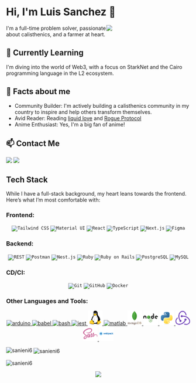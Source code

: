 <!---<img align='center' src="https://theninehertz.com/wp-content/uploads/2020/06/full-stack-development.gif" width="100%" height="30%"> -->

# Hi, I'm Luis Sanchez 👋
<img align='right' src="https://media.giphy.com/media/ZVik7pBtu9dNS/giphy.gif" width="230">

I'm a full-time problem solver, passionate about calisthenics, and a farmer at heart.

<!---Here are some technologies I work with:

![HTML](https://img.shields.io/badge/-HTML-333333?style=flat&logo=HTML5)
![Ruby](https://img.shields.io/badge/-Ruby-333333?style=flat&logo=ruby)
![CSS](https://img.shields.io/badge/-CSS-333333?style=flat&logo=CSS3)
![TailwindCSS](https://img.shields.io/badge/-TailwindCSS-333333?style=flat&logo=TailwindCSS)
![JavaScript](https://img.shields.io/badge/-JavaScript-333333?style=flat&logo=javascript)
![Python](https://img.shields.io/badge/-Python-333333?style=flat&logo=python)
![React](https://img.shields.io/badge/-React-333333?style=flat&logo=react)
![PostgreSQL](https://img.shields.io/badge/-postgreSQL-333333?style=flat&logo=postgreSQL)
![Ruby on Rails](https://img.shields.io/badge/-RubyonRails-333333?style=flat&logo=rubyonrails)-->

<!---## 🔧 Technologies & Tools

![VSCode](https://img.shields.io/badge/-VSCode-333333?style=flat&logo=visual-studio-code)
![Git](https://img.shields.io/badge/-Git-333333?style=flat&logo=git)
![GitHub](https://img.shields.io/badge/-GitHub-333333?style=flat&logo=github)
![Postman](https://img.shields.io/badge/-Postman-333333?style=flat&logo=postman)-->

## 🌱 Currently Learning

I'm diving into the world of Web3, with a focus on StarkNet and the Cairo programming language in the L2 ecosystem.

## 🎉 Facts about me

- Community Builder: I'm actively building a calisthenics community in my country to inspire and help others transform themselves.
- Avid Reader: Reading [liquid love](https://a.co/d/2oGwFvf) and [Rogue Protocol](https://a.co/d/9KXZyGh)
- Anime Enthusiast: Yes, I'm a big fan of anime!

## 📫 Contact Me

<a href="https://www.linkedin.com/in/luissanchezz3/" target="_blank" alt="LinkedIn">
  <img src="https://img.shields.io/badge/-Linkedin-black?style=for-the-badge&amp;logo=Linkedin&amp;logoColor=1ed760&amp;link=https://www.linkedin.com/in/luissanchezz3/"></a>
<a target="_blank" href="mailto:luissanchezzamora23@gmail.com">
  <img src="https://img.shields.io/badge/-Gmail-black?style=for-the-badge&amp;logo=Gmail&amp;logoColor=1ed760&amp;link=mailto:luissanchezzamora23@gmail.com">
</a>

## Tech Stack

While I have a full-stack background, my heart leans towards the frontend. Here’s what I’m most comfortable with:

<h3 align="left"> Frontend:</h3>
<div align="center">
	<code><img width="50" src="https://user-images.githubusercontent.com/25181517/202896760-337261ed-ee92-4979-84c4-d4b829c7355d.png" alt="Tailwind CSS" title="Tailwind CSS"/></code>
	<code><img width="50" src="https://user-images.githubusercontent.com/25181517/189716630-fe6c084c-6c66-43af-aa49-64c8aea4a5c2.png" alt="Material UI" title="Material UI"/></code>
	<code><img width="50" src="https://user-images.githubusercontent.com/25181517/183897015-94a058a6-b86e-4e42-a37f-bf92061753e5.png" alt="React" title="React"/></code>
	<code><img width="50" src="https://user-images.githubusercontent.com/25181517/183890598-19a0ac2d-e88a-4005-a8df-1ee36782fde1.png" alt="TypeScript" title="TypeScript"/></code>
	<code><img width="50" src="https://github.com/marwin1991/profile-technology-icons/assets/136815194/5f8c622c-c217-4649-b0a9-7e0ee24bd704" alt="Next.js" title="Next.js"/></code>
  <code><img width="50" src="https://user-images.githubusercontent.com/25181517/189715289-df3ee512-6eca-463f-a0f4-c10d94a06b2f.png" alt="Figma" title="Figma"/></code>
</div>

<h3 align="left"> Backend:</h3>
  <div align="center">
	<code><img width="50" src="https://user-images.githubusercontent.com/25181517/192107858-fe19f043-c502-4009-8c47-476fc89718ad.png" alt="REST" title="REST"/></code>
	<code><img width="50" src="https://user-images.githubusercontent.com/25181517/192109061-e138ca71-337c-4019-8d42-4792fdaa7128.png" alt="Postman" title="Postman"/></code>
	<code><img width="50" src="https://github.com/marwin1991/profile-technology-icons/assets/136815194/519bfaf3-c242-431e-a269-876979f05574" alt="Nest.js" title="Nest.js"/></code>
	<code><img width="50" src="https://user-images.githubusercontent.com/25181517/192603745-7d34df9e-7756-4756-a539-6a61badf7a80.png" alt="Ruby" title="Ruby"/></code>
	<code><img width="50" src="https://user-images.githubusercontent.com/25181517/192603748-3ac17112-3653-4257-80da-a57334b11411.png" alt="Ruby on Rails" title="Ruby on Rails"/></code>
	<code><img width="50" src="https://user-images.githubusercontent.com/25181517/117208740-bfb78400-adf5-11eb-97bb-09072b6bedfc.png" alt="PostgreSQL" title="PostgreSQL"/></code>
	<code><img width="50" src="https://user-images.githubusercontent.com/25181517/183896128-ec99105a-ec1a-4d85-b08b-1aa1620b2046.png" alt="MySQL" title="MySQL"/></code>
</div>
<h3 align="left"> CD/CI:</h3>
  <div align="center">
	<code><img width="50" src="https://user-images.githubusercontent.com/25181517/192108372-f71d70ac-7ae6-4c0d-8395-51d8870c2ef0.png" alt="Git" title="Git"/></code>
	<code><img width="50" src="https://user-images.githubusercontent.com/25181517/192108374-8da61ba1-99ec-41d7-80b8-fb2f7c0a4948.png" alt="GitHub" title="GitHub"/></code>
	<code><img width="50" src="https://user-images.githubusercontent.com/25181517/117207330-263ba280-adf4-11eb-9b97-0ac5b40bc3be.png" alt="Docker" title="Docker"/></code>
</div>
<h3 align="left"> Other Languages and Tools:</h3>
  <div align="center"><a href="https://www.arduino.cc/" target="_blank" rel="noreferrer"> <img src="https://cdn.worldvectorlogo.com/logos/arduino-1.svg" alt="arduino" width="40" height="40"/> </a> 
  <a href="https://babeljs.io/" target="_blank" rel="noreferrer"> <img src="https://www.vectorlogo.zone/logos/babeljs/babeljs-icon.svg" alt="babel" width="40" height="40"/> </a> 
  <a href="https://www.gnu.org/software/bash/" target="_blank" rel="noreferrer"> <img src="https://www.vectorlogo.zone/logos/gnu_bash/gnu_bash-icon.svg" alt="bash" width="40" height="40"/> </a> 
  <a href="https://jestjs.io" target="_blank" rel="noreferrer"> <img src="https://www.vectorlogo.zone/logos/jestjsio/jestjsio-icon.svg" alt="jest" width="40" height="40"/> </a> 
  <a href="https://www.linux.org/" target="_blank" rel="noreferrer"> <img src="https://raw.githubusercontent.com/devicons/devicon/master/icons/linux/linux-original.svg" alt="linux" width="40" height="40"/> </a> 
  <a href="https://www.mathworks.com/" target="_blank" rel="noreferrer"> <img src="https://upload.wikimedia.org/wikipedia/commons/2/21/Matlab_Logo.png" alt="matlab" width="40" height="40"/> </a> <a href="https://www.mongodb.com/" target="_blank" rel="noreferrer"> <img src="https://raw.githubusercontent.com/devicons/devicon/master/icons/mongodb/mongodb-original-wordmark.svg" alt="mongodb" width="40" height="40"/> </a> 
  <a href="https://nodejs.org" target="_blank" rel="noreferrer"> <img src="https://raw.githubusercontent.com/devicons/devicon/master/icons/nodejs/nodejs-original-wordmark.svg" alt="nodejs" width="40" height="40"/> </a> 
  <a href="https://www.python.org" target="_blank" rel="noreferrer"> <img src="https://raw.githubusercontent.com/devicons/devicon/master/icons/python/python-original.svg" alt="python" width="40" height="40"/> </a> 
  <a href="https://redux.js.org" target="_blank" rel="noreferrer"> <img src="https://raw.githubusercontent.com/devicons/devicon/master/icons/redux/redux-original.svg" alt="redux" width="40" height="40"/> </a> 
  <a href="https://sass-lang.com" target="_blank" rel="noreferrer"> <img src="https://raw.githubusercontent.com/devicons/devicon/master/icons/sass/sass-original.svg" alt="sass" width="40" height="40"/> </a> 
  <a href="https://webpack.js.org" target="_blank" rel="noreferrer"> <img src="https://raw.githubusercontent.com/devicons/devicon/d00d0969292a6569d45b06d3f350f463a0107b0d/icons/webpack/webpack-original-wordmark.svg" alt="webpack" width="40" height="40"/> </a> </div>

<p><img align="left" src="https://github-readme-stats.vercel.app/api/top-langs?username=sanieni6&show_icons=true&locale=en&layout=compact" alt="sanieni6" /></p>

<p>&nbsp;<img align="center" src="https://github-readme-stats.vercel.app/api?username=sanieni6&show_icons=true&locale=en" alt="sanieni6" /></p>

<p><img align="center" src="https://github-readme-streak-stats.herokuapp.com/?user=sanieni6&" alt="sanieni6" /></p>
<p align="center">
<a href="https://www.codewars.com/users/sanieni6" target="_blank"><img src="https://www.codewars.com/users/sanieni6/badges/micro"/></a>
</p>



